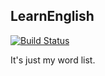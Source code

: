 ## LearnEnglish

[![Build Status](https://travis-ci.org/ice1000/LearnEnglish.svg?branch=master)](https://travis-ci.org/ice1000/LearnEnglish)

It's just my word list.
